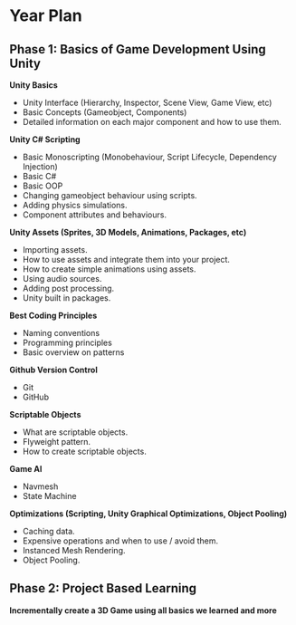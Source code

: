 
# Year Plan

## Phase 1: Basics of Game Development Using Unity

**Unity Basics**

- Unity Interface (Hierarchy, Inspector, Scene View, Game View, etc)
- Basic Concepts (Gameobject, Components)
- Detailed information on each major component and how to use them.

**Unity C# Scripting** 
- Basic Monoscripting (Monobehaviour, Script Lifecycle, Dependency Injection)
- Basic C#
- Basic OOP
- Changing gameobject behaviour using scripts.
- Adding physics simulations.
- Component attributes and behaviours.

**Unity Assets (Sprites, 3D Models, Animations, Packages, etc)**

- Importing assets.
- How to use assets and integrate them into your project.
- How to create simple animations using assets.
- Using audio sources.
- Adding post processing.
- Unity built in packages.

**Best Coding Principles**
- Naming conventions
- Programming principles
- Basic overview on patterns
  
**Github Version Control**
- Git
- GitHub
  
**Scriptable Objects**
- What are scriptable objects.
- Flyweight pattern.
- How to create scriptable objects.

**Game AI**
- Navmesh
- State Machine
  
**Optimizations (Scripting, Unity Graphical Optimizations, Object Pooling)**
- Caching data.
- Expensive operations and when to use / avoid them.
- Instanced Mesh Rendering.
- Object Pooling.

## Phase 2: Project Based Learning
**Incrementally create a 3D Game using all basics we learned and more**
